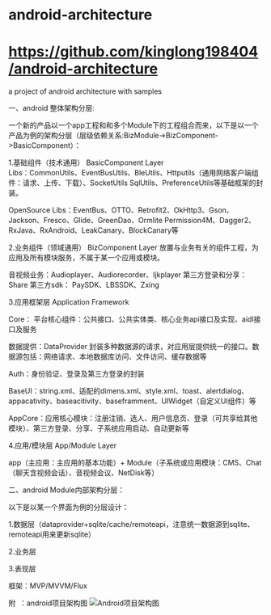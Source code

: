 # android-architecture
# https://github.com/kinglong198404/android-architecture
a project of android architecture with samples

一、android 整体架构分层: 

一个新的产品以一个app工程和和多个Module下的工程组合而来，以下是以一个产品为例的架构分层（层级依赖关系:BizModule->BizComponent->BasicComponent）：

    
1.基础组件（技术通用） BasicComponent Layer       
 Libs：CommonUtils、EventBusUtils、BleUtils、Httputils（通用网络客户端组件：请求、上传、下载）、SocketUtils
       SqlUtils、PreferenceUtils等基础框架的封装。
  
 OpenSource Libs：EventBus、OTTO、Retrofit2、OkHttp3、Gson、Jackson、Fresco、Glide、GreenDao、Ormlite
       Permission4M、Dagger2、RxJava、RxAndroid、LeakCanary、BlockCanary等
       
2.业务组件（领域通用） BizComponent Layer
  放置与业务有关的组件工程，为应用及所有模块服务，不属于某一个应用或模块。
  
  音视频业务：Audioplayer、Audiorecorder、Ijkplayer
  第三方登录和分享：Share 
  第三方sdk： PaySDK、LBSSDK、Zxing
  
3.应用框架层 Application Framework

 Core： 平台核心组件：公共接口、公共实体类、核心业务api接口及实现、aidl接口及服务
 
 数据提供：DataProvider 封装多种数据源的请求，对应用层提供统一的接口。数据源包括：网络请求、本地数据库访问、文件访问、缓存数据等
 
 Auth：身份验证、登录及第三方登录的封装

 BaseUI：string.xml、适配的dimens.xml、style.xml、toast、alertdialog、appacativity、baseacitivity、baseframment、UIWidget（自定义UI组件）等

 AppCore：应用核心模块：注册注销、选人、用户信息页、登录（可共享给其他模块）、第三方登录、分享、子系统应用启动、自动更新等
 

4.应用/模块层  App/Module Layer

app（主应用：主应用的基本功能）+ Module（子系统或应用模块：CMS、Chat（聊天含视频会话）、音视频会议、NetDisk等）

二、android Module内部架构分层：

以下是以某一个界面为例的分层设计：

1.数据层（dataprovider+sqlite/cache/remoteapi，注意统一数据源到sqlite、remoteapi用来更新sqlite）

2.业务层 

3.表现层

框架：MVP/MVVM/Flux
  

附  ：android项目架构图
![Android项目架构图](https://github.com/kinglong198404/android-architecture/blob/master/android-architecture.png)
